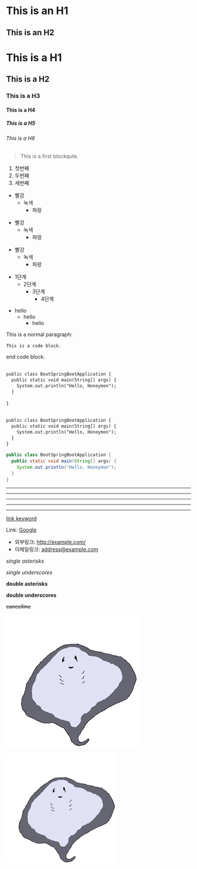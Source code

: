 ---
---

This is an H1
=============

This is an H2
-------------

# This is a H1
## This is a H2
### This is a H3
#### This is a H4
##### This is a H5
###### This is a H6


> This is a first blockqute.
<!-- >	> This is a second blockqute.
>	>	> This is a third blockqute. -->

1. 첫번째
2. 두번째
3. 세번째

* 빨강
  * 녹색
    * 파랑

+ 빨강
  + 녹색
    + 파랑

- 빨강
  - 녹색
    - 파랑


* 1단계
  - 2단계
    + 3단계
      + 4단계

- hello
    - hello
        - hello

This is a normal paragraph:

    This is a code block.
    
end code block.

<pre>
<code>
public class BootSpringBootApplication {
  public static void main(String[] args) {
    System.out.println("Hello, Honeymon");
  }

}
</code>
</pre>


```
public class BootSpringBootApplication {
  public static void main(String[] args) {
    System.out.println("Hello, Honeymon");
  }
}
```

```java
public class BootSpringBootApplication {
  public static void main(String[] args) {
    System.out.println("Hello, Honeymon");
  }
}
```

* * *

***

*****

- - -

---------------------------------------

[link keyword][id]

[id]: URL "Optional Title here"

Link: [Google][googlelink]

[googlelink]: https://google.com "Go google"

* 외부링크: <http://example.com/>
* 이메일링크: <address@example.com>

*single asterisks*

_single underscores_

**double asterisks**

__double underscores__

~~cancelline~~

![Alt text](/assets/images/gaori.png)

<img src="../assets/images/gaori.png" height="300px" title="px(픽셀) 크기 설정" alt="gaori"/><br/>

